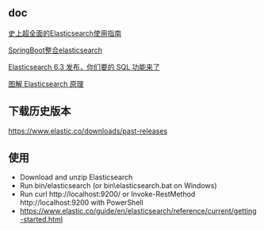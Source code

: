 
## doc

[史上超全面的Elasticsearch使用指南](https://www.javazhiyin.com/4588.html)

[SpringBoot整合elasticsearch](https://www.cnblogs.com/dalaoyang/p/8990989.html)

[Elasticsearch 6.3 发布，你们要的 SQL 功能来了](https://www.iteblog.com/archives/2378.html?from=like)

[图解 Elasticsearch 原理](https://mp.weixin.qq.com/s/a68yVzZK7xju2GPoAftBAw)

## 下载历史版本
https://www.elastic.co/downloads/past-releases

## 使用
* Download and unzip Elasticsearch
* Run bin/elasticsearch (or bin\elasticsearch.bat on Windows)
* Run curl http://localhost:9200/ or Invoke-RestMethod http://localhost:9200 with PowerShell
* https://www.elastic.co/guide/en/elasticsearch/reference/current/getting-started.html